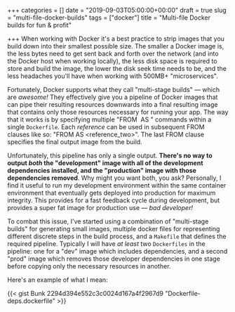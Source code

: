 +++
categories = []
date = "2019-09-03T05:00:00+00:00"
draft = true
slug = "multi-file-docker-builds"
tags = ["docker"]
title = "Multi-file Docker builds for fun & profit"

+++
When working with Docker it's a best practice to strip images that you build down into their smallest possible size.  The smaller a Docker image is, the less bytes need to get sent back and forth over the network (and into the Docker host when working locally), the less disk space is required to store and build the image, the lower the disk seek time needs to be, and the less headaches you'll have when working with 500MB+ "microservices".

Fortunately, Docker supports what they call "multi-stage builds" — which are _awesome!_  They effectively give you a pipeline of Docker images that can pipe their resulting resources downwards into a final resulting image that contains only those resources necessary for running your app.  The way that it works is by specifying multiple "FROM <image> AS <reference>" commands within a single `Dockerfile`.  Each _reference_ can be used in subsequent FROM clauses like so:  "FROM <reference> AS <reference_two>".  The last FROM clause specifies the final output image from the build.

Unfortunately, this pipeline has only a single output.  **There's no way to output _both_ the "development" image with all of the development dependencies installed, and the "production" image with those dependencies removed**.  Why might you want both, you ask?  Personally, I find it useful to run my development environment within the same container environment that eventually gets deployed into production for maximum integrity.  This provides for a fast feedback cycle during development, but provides a super fat image for production use — _bad developer!_

To combat this issue, I've started using a combination of "multi-stage builds" for generating small images, multiple docker files for representing different discrete steps in the build process, and a `Makefile` that defines the required pipeline.  Typically I will have _at least_ two `Dockerfiles` in the pipeline:  one for a "dev" image which includes dependencies, and a second "prod" image which removes those developer dependencies in one stage before copying only the necessary resources in another.

Here's an example of what I mean:

{{< gist Bunk 2294d394e552c3c0024d167a4f2967d9 "Dockerfile-deps.dockerfile" >}}